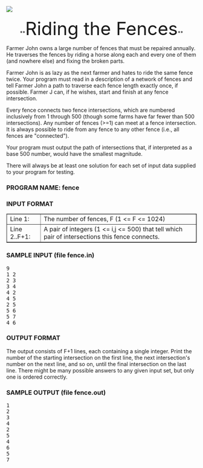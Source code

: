![](http://train.usaco.org/usaco/cow1.jpg)

<center>**<font size="7">Riding the Fences</font>**  
</center>

Farmer John owns a large number of fences that must be repaired annually. He traverses the fences by riding a horse along each and every one of them (and nowhere else) and fixing the broken parts.

Farmer John is as lazy as the next farmer and hates to ride the same fence twice. Your program must read in a description of a network of fences and tell Farmer John a path to traverse each fence length exactly once, if possible. Farmer J can, if he wishes, start and finish at any fence intersection.

Every fence connects two fence intersections, which are numbered inclusively from 1 through 500 (though some farms have far fewer than 500 intersections). Any number of fences (>=1) can meet at a fence intersection. It is always possible to ride from any fence to any other fence (i.e., all fences are "connected").

Your program must output the path of intersections that, if interpreted as a base 500 number, would have the smallest magnitude.

There will always be at least one solution for each set of input data supplied to your program for testing.

### PROGRAM NAME: fence

### INPUT FORMAT

<table border="1">

<tbody>

<tr>

<td>Line 1:</td>

<td>The number of fences, F (1 <= F <= 1024)</td>

</tr>

<tr>

<td>Line 2..F+1:</td>

<td>A pair of integers (1 <= i,j <= 500) that tell which pair of intersections this fence connects.</td>

</tr>

</tbody>

</table>

### SAMPLE INPUT (file fence.in)

<pre>9
1 2
2 3
3 4
4 2
4 5
2 5
5 6
5 7
4 6
</pre>

### OUTPUT FORMAT

The output consists of F+1 lines, each containing a single integer. Print the number of the starting intersection on the first line, the next intersection's number on the next line, and so on, until the final intersection on the last line. There might be many possible answers to any given input set, but only one is ordered correctly.

### SAMPLE OUTPUT (file fence.out)

<pre>1
2
3
4
2
5
4
6
5
7
</pre>

